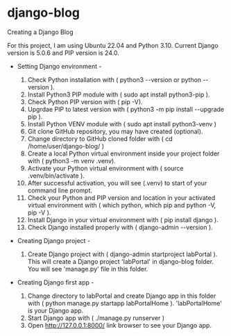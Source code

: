 # django-blog
Creating a Django Blog

For this project, I am using Ubuntu 22.04 and Python 3.10.
Current Django version is 5.0.6 and PIP version is 24.0.

* Setting Django environment - 

    1.  Check Python installation with ( python3 --version or python --version ).
    2.  Install Python3 PIP module with ( sudo apt install python3-pip ).
    3.  Check Python PIP version with ( pip -V).
    4.  Upgrdae PIP to latest version with ( python3 -m pip install --upgrade pip ).
    5.  Install Python VENV module with ( sudo apt install python3-venv )
    6.  Git clone GitHub repository, you may have created (optional).
    7.  Change directory to GitHub cloned folder with ( cd /home/user/django-blog/ )
    8.  Create a local Python virtual environment inside your project folder 
        with ( python3 -m venv .venv).
    9.  Activate your Python virtual environment with ( source .venv/bin/activate ).
    10. After successful activation, you will see (.venv) to start of your command line prompt.
    11. Check your Python and PIP version and location in your activated virtual environment
        with ( which python, which pip and python -V, pip -V ).
    12. Install Django in your virtual environment with ( pip install django ).
    13. Check Django installed properly with ( django-admin --version ).

* Creating Django project -

    1.  Create Django project with ( django-admin startproject labPortal ).
        This will create a Django project 'labPortal' in django-blog folder.
        You will see 'manage.py' file in this folder.

* Creating Django first app - 

    1.  Change directory to labPortal and create Django app in this folder 
        with ( python manage.py startapp labPortalHome ). 'labPortalHome' is your Django app.
    2.  Start Django app with ( ./manage.py runserver )
    3.  Open http://127.0.0.1:8000/ link browser to see your Django app.

    
